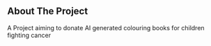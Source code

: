 <a id="readme-top"></a>


## About The Project
A Project aiming to donate AI generated colouring books for children fighting cancer

<!--https://github.com/othneildrew/Best-README-Template-->
